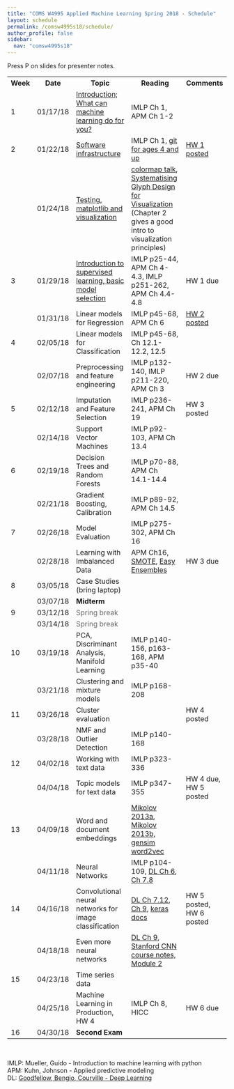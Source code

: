 ```yaml
---
title: "COMS W4995 Applied Machine Learning Spring 2018 - Schedule"
layout: schedule
permalink: /comsw4995s18/schedule/
author_profile: false
sidebar:
  nav: "comsw4995s18"
---
```


Press P on slides for presenter notes.

<div class="schedule">
<table cellspacing="0" border="0">
	<colgroup span="2"></colgroup>
	<colgroup></colgroup>
	<colgroup></colgroup>
	<colgroup></colgroup>
    <tr>
        <th>Week</th>
        <th>Date</th>
        <th>Topic</th>
        <th>Reading</th>
        <th>Comments</th>
    </tr>
	<tr>
		<td>1</td>
		<td align="right" sdval="42753" sdnum="1033;0;MM/DD/YY">01/17/18</td>
		<td><a href="https://amueller.github.io/COMS4995-s18/slides/aml-01-011718-introduction/index.html#1">Introduction; What can machine learning do for you?</a></td>
		<td>IMLP Ch 1, APM Ch 1-2</td>
		<td><br></td>
	</tr>
	<tr>
		<td>2</td>
		<td align="right" sdval="42758" sdnum="1033;0;MM/DD/YY">01/22/18</td>
		<td><a href="https://amueller.github.io/COMS4995-s18/slides/aml-02-012218-python-git-testing/">Software infrastructure</a></td>
		<td>IMLP Ch 1, <a href="https://www.youtube.com/watch?v=1ffBJ4sVUb4">git for ages 4 and up</a></td>
		<td><a href="https://github.com/amueller/COMS4995-s18/raw/master/homeworks/HomeworkI.pdf">HW 1 posted</a></td>
	</tr>
	<tr>
		<td><br></td>
		<td align="right" sdval="42760" sdnum="1033;0;MM/DD/YY">01/24/18</td>
		<td><a href="https://amueller.github.io/COMS4995-s18/slides/aml-03-012418-matplotlib/#1">Testing, matplotlib and visualization</a> &nbsp;<a href="https://www.dropbox.com/s/fdtmvbrzslemp6g/03-matplotlib-testing.mp3?dl=1"><i class="fa fa-volume-up" aria-hidden="true"></i></a></td>
		<td><a href="https://www.youtube.com/watch?v=xAoljeRJ3lU">colormap talk</a>, <a href="https://ora.ox.ac.uk/objects/uuid:b98ccce1-038f-4c0a-a259-7f53dfe06ac7">Systematising Glyph Design for Visualization</a> (Chapter 2 gives a good intro to visualization principles)</td>
		<td><br></td>
	</tr>
	<tr>
		<td>3</td>
		<td align="right" sdval="42765" sdnum="1033;0;MM/DD/YY">01/29/18</td>
		<td><a href="https://amueller.github.io/COMS4995-s18/slides/aml-04-012918-supervised-learning/#1">Introduction to supervised learning, basic model selection</a>&nbsp;<a href="https://www.dropbox.com/s/6b5fscf84l91t2t/04-intro-to-supervised-learning.flv?dl=1"><i class="fa fa-film" aria-hidden="true"></i></a></td>
		<td>IMLP p25-44, APM Ch 4-4.3, IMLP p251-262, APM Ch 4.4-4.8</td>
		<td>HW 1 due</td>
	</tr>
	<tr>
		<td><br></td>
		<td align="right" sdval="42767" sdnum="1033;0;MM/DD/YY">01/31/18</td>
		<td>Linear models for Regression</td>
		<td>IMLP p45-68, APM Ch 6</td>
		<td><a href="https://github.com/amueller/COMS4995-s18/raw/master/homeworks/Homework2.pdf">HW 2 posted</a></td>
	</tr>
	<tr>
		<td>4</td>
		<td align="right" sdval="42772" sdnum="1033;0;MM/DD/YY">02/05/18</td>
		<td>Linear models for Classification</td>
		<td>IMLP p45-68,  Ch 12.1-12.2, 12.5</td>
		<td></td>
	</tr>
	<tr>
		<td><br></td>
		<td align="right" sdval="42774" sdnum="1033;0;MM/DD/YY">02/07/18</td>
		<td>Preprocessing and feature engineering</td>
		<td>IMLP p132-140, IMLP p211-220, APM Ch 3</td>
		<td>HW 2 due</td>
	</tr>
	<tr>
		<td>5</td>
		<td align="right" sdval="42779" sdnum="1033;0;MM/DD/YY">02/12/18</td>
		<td>Imputation and Feature Selection</td>
		<td>IMLP p236-241, APM Ch 19</td>
		<td>HW 3 posted</td>
	</tr>
	<tr>
		<td><br></td>
		<td align="right" sdval="42781" sdnum="1033;0;MM/DD/YY">02/14/18</td>
		<td>Support Vector Machines</td>
		<td>IMLP p92-103, APM Ch 13.4</td>
		<td></td>
	</tr>
	<tr>
		<td>6</td>
		<td align="right" sdval="42786" sdnum="1033;0;MM/DD/YY">02/19/18</td>
		<td>Decision Trees and Random Forests</td>
		<td>IMLP p70-88, APM Ch 14.1-14.4</td>
		<td></td>
	</tr>
	<tr>
		<td><br></td>
		<td align="right" sdval="42788" sdnum="1033;0;MM/DD/YY">02/21/18</td>
		<td>Gradient Boosting, Calibration</td>
		<td>IMLP p89-92, APM Ch 14.5</td>
		<td><br></td>
	</tr>
	<tr>
		<td>7</td>
		<td align="right" sdval="42793" sdnum="1033;0;MM/DD/YY">02/26/18</td>
		<td>Model Evaluation</td>
		<td>IMLP p275-302, APM Ch 16</td>
		<td><br></td>
	</tr>
	<tr>
		<td><br></td>
		<td align="right" sdval="42795" sdnum="1033;0;MM/DD/YY">02/28/18</td>
        <td>Learning with Imbalanced Data<br></td>
        <td>APM Ch16, <a href="https://www.jair.org/media/953/live-953-2037-jair.pdf">SMOTE</a>, <a href="http://cs.nju.edu.cn/zhouzh/zhouzh.files/publication/tsmcb09.pdf">Easy Ensembles</a></td>
		<td>HW 3 due</td>
	</tr>
	<tr>
		<td>8</td>
		<td align="right" sdval="42800" sdnum="1033;0;MM/DD/YY">03/05/18</td>
		<td>Case Studies (bring laptop)</td>
		<td><br></td>
		<td><br></td>
	</tr>
	<tr>
		<td><br></td>
		<td align="right" sdval="42802" sdnum="1033;0;MM/DD/YY">03/07/18</td>
		<td><b>Midterm</b></td>
		<td><br></td>
		<td><br></td>
	</tr>
	<tr>
		<td>9</td>
		<td align="right" sdval="42807" sdnum="1033;0;MM/DD/YY">03/12/18</td>
		<td><font color="#666666">Spring break</font></td>
		<td><br></td>
		<td><br></td>
	</tr>
	<tr>
		<td><br></td>
		<td align="right" sdval="42809" sdnum="1033;0;MM/DD/YY">03/14/18</td>
		<td><font color="#666666">Spring break</font></td>
		<td><br></td>
		<td><br></td>
	</tr>
	<tr>
		<td>10</td>
		<td align="right" sdval="42814" sdnum="1033;0;MM/DD/YY">03/19/18</td>
		<td>PCA, Discriminant Analysis, Manifold Learning</td>
		<td>IMLP p140-156, p163-168, APM p35-40</td>
        <td></td>
	</tr>
	<tr>
		<td><br></td>
		<td align="right" sdval="42816" sdnum="1033;0;MM/DD/YY">03/21/18</td>
		<td>Clustering and mixture models</td>
		<td>IMLP p168-208</td>
		<td></td>
	</tr>
	<tr>
		<td>11</td>
		<td align="right" sdval="42821" sdnum="1033;0;MM/DD/YY">03/26/18</td>
		<td>Cluster evaluation</td>
		<td></td>
		<td>HW 4 posted</td>
	</tr>
	<tr>
		<td><br></td>
		<td align="right" sdval="42823" sdnum="1033;0;MM/DD/YY">03/28/18</td>
		<td>NMF and Outlier Detection</td>
		<td>IMLP p140-168</td>
		<td><br></td>
	</tr>
	<tr>
		<td>12</td>
		<td align="right" sdval="42828" sdnum="1033;0;MM/DD/YY">04/02/18</td>
		<td>Working with text data</td>
		<td>IMLP p323-336</td>
		<td></td>
	</tr>
	<tr>
		<td><br></td>
		<td align="right" sdval="42830" sdnum="1033;0;MM/DD/YY">04/04/18</td>
		<td>Topic models for text data</td>
		<td>IMLP p347-355</td>
		<td>HW 4 due, HW 5 posted</td>
	</tr>
	<tr>
		<td>13</td>
		<td align="right" sdval="42835" sdnum="1033;0;MM/DD/YY">04/09/18</td>
		<td>Word and document embeddings</td>
		<td><a href="https://papers.nips.cc/paper/5021-distributed-representations-of-words-and-phrases-and-their-compositionality.pdf">Mikolov 2013a</a>, <a href="http://www.aclweb.org/anthology/N13-1090">Mikolov 2013b</a>,
        <a href="https://github.com/RaRe-Technologies/gensim/blob/develop/docs/notebooks/word2vec.ipynb">gensim word2vec</a></td>
		<td></td>
	</tr>
	<tr>
		<td><br></td>
		<td align="right" sdval="42837" sdnum="1033;0;MM/DD/YY">04/11/18</td>
		<td>Neural Networks</td>
		<td>IMLP p104-109, <a href="http://www.deeplearningbook.org/contents/mlp.html">DL Ch 6</a>, <a href="http://www.deeplearningbook.org/contents/regularization.html">Ch 7.8</a></td>
		<td><br></td>
	</tr>
	<tr>
		<td>14</td>
		<td align="right" sdval="42842" sdnum="1033;0;MM/DD/YY">04/16/18</td>
		<td>Convolutional neural networks for image classification</td>
		<td><a href="http://www.deeplearningbook.org/contents/regularization.html">DL Ch 7.12</a>, <a href="http://www.deeplearningbook.org/contents/convnets.html">Ch 9</a>, <a href="https://keras.io/">keras docs</a></td>
		<td>HW 5 posted, HW 6 posted</td>
	</tr>
	<tr>
		<td><br></td>
		<td align="right" sdval="42844" sdnum="1033;0;MM/DD/YY">04/18/18</td>
		<td>Even more neural networks</td>
		<td><a href="http://www.deeplearningbook.org/contents/convnets.html">DL Ch 9</a>, <a href="http://cs231n.github.io/">Stanford CNN course notes, Module 2</a></td>
		<td><br></td>
	</tr>
	<tr>
		<td>15</td>
		<td align="right" sdval="42849" sdnum="1033;0;MM/DD/YY">04/23/18</td>
		<td>Time series data</td>
		<td><br></td>
		<td><br></td>
	</tr>
	<tr>
		<td><br></td>
		<td align="right" sdval="42851" sdnum="1033;0;MM/DD/YY">04/25/18</td>
		<td>Machine Learning in Production, HW 4</td>
		<td>IMLP Ch 8, HICC</td>
		<td>HW 6 due</td>
	</tr>
	<tr>
		<td>16</td>
		<td align="right" sdval="42856" sdnum="1033;0;MM/DD/YY">04/30/18</td>
		<td><b>Second Exam</b></td>
		<td><br></td>
		<td><br></td>
	</tr>
</table>
</div>

<div class="post">
<br>
<p>
IMLP: Mueller, Guido - Introduction to machine learning with python<br>
APM: Kuhn, Johnson - Applied predictive modeling<br>
DL: <a href="http://www.deeplearningbook.org/">Goodfellow, Bengio, Courville - Deep Learning</a>
</p>
</div>
